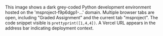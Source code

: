 This image shows a dark grey-coded Python development environment hosted on the 'msproject-f9p6dgp1-...' domain. Multiple browser tabs are open, including "Graded Assignment" and the current tab "msproject". The code snippet visible is `prettyprint([1,4,4])`. A Vercel URL appears in the address bar indicating deployment context.